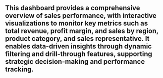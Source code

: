 ## This dashboard provides a comprehensive overview of sales performance, with interactive visualizations to monitor key metrics such as total revenue, profit margin, and sales by region, product category, and sales representative. It enables data-driven insights through dynamic filtering and drill-through features, supporting strategic decision-making and performance tracking.
